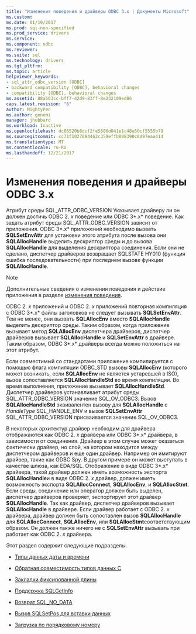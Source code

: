 ```yaml
---
title: "Изменения поведения и драйверы ODBC 3.x | Документы Microsoft"
ms.custom: 
ms.date: 01/19/2017
ms.prod: sql-non-specified
ms.prod_service: drivers
ms.service: 
ms.component: odbc
ms.reviewer: 
ms.suite: sql
ms.technology: drivers
ms.tgt_pltfrm: 
ms.topic: article
helpviewer_keywords:
- sql_attr_odbc_version [ODBC]
- backward compatibility [ODBC], behavioral changes
- compatibility [ODBC], behavioral changes
ms.assetid: 88a503cc-bff7-42d9-83ff-8e232109ed06
caps.latest.revision: "6"
author: MightyPen
ms.author: genemi
manager: jhubbard
ms.workload: Inactive
ms.openlocfilehash: dc06520b8dcf2fe5686d041e1c48e50cf5555b79
ms.sourcegitcommit: cc71f1027884462c359effb898390c8d97eaa414
ms.translationtype: MT
ms.contentlocale: ru-RU
ms.lasthandoff: 12/21/2017
---
```

# <a name="behavioral-changes-and-odbc-3x-drivers"></a>Изменения поведения и драйверы ODBC 3.x
Атрибут среды SQL_ATTR_ODBC_VERSION Указывает драйверу ли он должен достичь ODBC 2. *x* поведение или ODBC 3*.x* поведение. Как задать атрибут среды SQL_ATTR_ODBC_VERSION зависит от приложения. ODBC 3*.x* приложений необходимо вызвать **SQLSetEnvAttr** для установки этого атрибута после вызова они **SQLAllocHandle** выделить дескриптор среды и до вызова  **SQLAllocHandle** для выделения дескриптора соединения. Если они не сделано, диспетчер драйверов возвращает SQLSTATE HY010 (функция ошибка последовательности) при последнем вызове функции **SQLAllocHandle**.  
  
> [!NOTE]  
>  Дополнительные сведения о изменения поведения и действие приложения в разделе [изменения поведения](../../../odbc/reference/develop-app/behavioral-changes.md).  
  
 ODBC 2. *x* приложений и ODBC 2. *x* приложений повторная компиляция с ODBC 3*.x* файлы заголовков не следует вызывать **SQLSetEnvAttr**. Тем не менее, они вызвать **SQLAllocEnv** вместо **SQLAllocHandle** выделить дескриптор среды. Таким образом, когда приложение вызывает метод **SQLAllocEnv** диспетчера драйверов, диспетчер драйверов вызывает **SQLAllocHandle** и **SQLSetEnvAttr** в драйвере. Таким образом, ODBC 3*.x* драйверы всегда можно положиться на этот атрибут.  
  
 Если совместимый со стандартами приложение компилируется с помощью флага компиляции ODBC_STD вызовы **SQLAllocEnv** (которого может возникать, если **SQLAllocEnv** не является устаревшей в ISO), вызов сопоставляется  **SQLAllocHandleStd** во время компиляции. Во время выполнения, приложение вызывает **SQLAllocHandleStd**. Диспетчер драйверов устанавливает атрибут среды SQL_ATTR_ODBC_VERSION значение SQL_OV_ODBC3. Вызов **SQLAllocHandleStd** эквивалентен вызову для **SQLAllocHandle** с *HandleType* SQL_HANDLE_ENV и вызов **SQLSetEnvAttr** SQL_ATTR_ODBC_VERSION присваивается значение SQL_OV_ODBC3.  
  
 В некоторых архитектур драйвер необходим для драйвера отображаются как ODBC 2. *x* драйвера или ODBC 3*.x* драйвера, в зависимости от соединения. Драйвер в этом случае может оказаться фактически драйвер, но слой, на котором находится между диспетчером драйверов и еще один драйвер. Например он имитируют драйвер, такие как ODBC Spy. В другом примере он может выступать в качестве шлюза, как EDA/SQL. Отображение в виде ODBC 3*.x* драйвера, такой драйвер должен иметь возможность экспорта **SQLAllocHandle**и в виде ODBC 2. *x* драйвер, должен иметь возможность экспорта **SQLAllocConnect**, **SQLAllocEnv**, и **SQLAllocStmt**. Если среды, соединение или оператор должен быть выделен, диспетчер драйверов проверяет, экспортирует этот драйвер **SQLAllocHandle**. Так как драйвер, диспетчер драйверов вызывает **SQLAllocHandle** в драйвере. Если драйвер работает с ODBC 2. *x* драйвера, драйвер должен быть сопоставлен вызов **SQLAllocHandle** для **SQLAllocConnect**, **SQLAllocEnv**, или  **SQLAllocStmt**соответствующим образом. Он должен также ничего не с **SQLSetEnvAttr** вызывать при работает как ODBC 2. *x* драйвера.  
  
 Этот раздел содержит следующие подразделы.  
  
-   [Типы данных даты и времени](../../../odbc/reference/appendixes/datetime-data-types.md)  
  
-   [Обратная совместимость типов данных C](../../../odbc/reference/appendixes/backward-compatibility-of-c-data-types.md)  
  
-   [Закладки фиксированной длины](../../../odbc/reference/appendixes/fixed-length-bookmarks.md)  
  
-   [Поддержка SQLGetInfo](../../../odbc/reference/appendixes/sqlgetinfo-support.md)  
  
-   [Возврат SQL_NO_DATA](../../../odbc/reference/appendixes/returning-sql-no-data.md)  
  
-   [Вызов SQLSetPos для вставки данных](../../../odbc/reference/appendixes/calling-sqlsetpos-to-insert-data.md)  
  
-   [Загрузка по порядковому номеру](../../../odbc/reference/appendixes/loading-by-ordinal.md)
